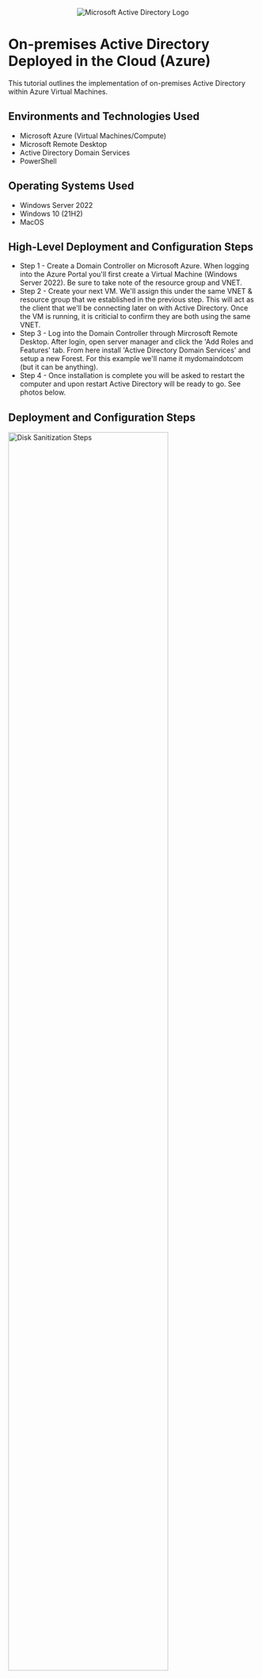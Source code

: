 <p align="center">
<img src="https://i.imgur.com/pU5A58S.png" alt="Microsoft Active Directory Logo"/>
</p>

<h1>On-premises Active Directory Deployed in the Cloud (Azure)</h1>
This tutorial outlines the implementation of on-premises Active Directory within Azure Virtual Machines.<br />



<h2>Environments and Technologies Used</h2>

- Microsoft Azure (Virtual Machines/Compute)
- Microsoft Remote Desktop
- Active Directory Domain Services
- PowerShell

<h2>Operating Systems Used </h2>

- Windows Server 2022
- Windows 10 (21H2)
- MacOS

<h2>High-Level Deployment and Configuration Steps</h2>

- Step 1 - Create a Domain Controller on Microsoft Azure. When logging into the Azure Portal you'll first create a Virtual Machine (Windows Server 2022). Be sure to take note of the resource group and VNET. 
- Step 2 - Create your next VM. We'll assign this under the same VNET & resource group that we established in the previous step. This will act as the client that we'll be connecting later on with Active Directory. Once the VM is running, it is criticial to confirm they are both using the same VNET.
- Step 3 - Log into the Domain Controller through Mircrosoft Remote Desktop. After login, open server manager and click the 'Add Roles and Features' tab. From here install 'Active Directory Domain Services' and setup a new Forest. For this example we'll name it mydomaindotcom (but it can be anything).
- Step 4 - Once installation is complete you will be asked to restart the computer and upon restart Active Directory will be ready to go. See photos below.

<h2>Deployment and Configuration Steps</h2>

<p>
<img src="https://i.imgur.com/Zh7MIP2.jpg)"  height="80%" width="80%" alt="Disk Sanitization Steps"/>
</p>
<p>
Here in the azure portal we see the client VM we setup. On the left of the page we see "Networking" where we can view the VNET and verify it's identical to our Domain Controllers VNET. In the center of the page we see the Microsoft Remote Desktop app where we will be using to access both VM's via 'Public IP Address', VM Name, and password.
</p>
<br />

<p>
<img src="https://i.imgur.com/j6jX25h.jpeg)" height="80%" width="80%" alt="Disk Sanitization Steps"/>
</p>
<p>
When first logging into your Domain Controllers VM, open up the 'Server Manager' application. This is where we'll install Active Directory. Be sure to check the box that is labeled "Active Directory Domain Services" and setup a new 'Forest'. Once completed your computer Active Directory will be ready to run as soon as you restart the VM.
</p>
<br />

<p>
<img src="https://i.imgur.com/rqvuhur.jpeg" height="80%" width="80%" alt="Disk Sanitization Steps"/>
</p>
<p>
After restarting the DC VM and logging in click on the Windows icon and search Active Directory to verify it was a succesfful installation. I ran a script to generate thousands of users. This is where we'll utilize the "Client" VM. From the Azure Portal  
</p>
<br />
